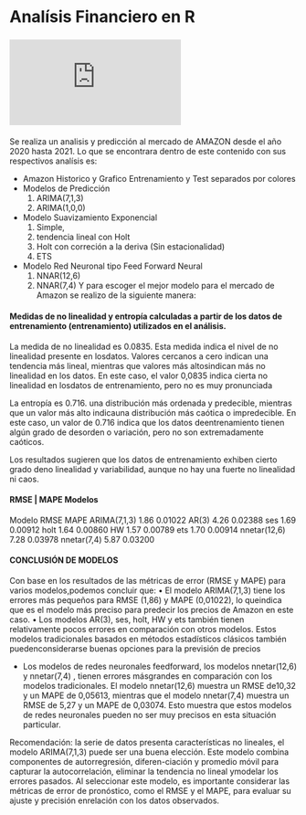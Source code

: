 # Analísis Financiero en R

### ![AMAZON](https://github.com/bastianastudillo98/Analisis-Financiero/blob/main/Amazon%20Financial%20Analysis/AMZN.pdf) 
Se realiza un analisis y predicción al mercado de AMAZON desde el año 2020 hasta 2021. Lo que se encontrara dentro de este contenido con sus respectivos analísis es:
* Amazon Historico y Grafico Entrenamiento y Test separados por colores
* Modelos de Predicción 
  1. ARIMA(7,1,3)
  2. ARIMA(1,0,0) 
* Modelo Suavizamiento Exponencial 
  1. Simple,
  2. tendencia lineal con Holt
  3. Holt con correción a la deriva (Sin estacionalidad)
  4. ETS  
* Modelo Red Neuronal tipo Feed Forward Neural
  1. NNAR(12,6)
  2. NNAR(7,4)
Y para escoger el mejor modelo para el mercado de Amazon se realizo de la siguiente manera:
####  Medidas de no linealidad y entropía calculadas a partir de los datos de entrenamiento (entrenamiento) utilizados en el análisis.
La medida de no linealidad es 0.0835. Esta medida indica el nivel de no linealidad presente en losdatos.  Valores cercanos a cero indican una tendencia más lineal, mientras que valores más altosindican más no linealidad en los datos. En este caso, el valor 0,0835 indica cierta no linealidad en losdatos de entrenamiento, pero no es muy pronunciada

La entropía es 0.716. una distribución más ordenada y predecible, mientras que un valor más alto indicauna distribución más caótica o impredecible. En este caso, un valor de 0.716 indica que los datos deentrenamiento tienen algún grado de desorden o variación, pero no son extremadamente caóticos.

Los resultados sugieren que los datos de entrenamiento exhiben cierto grado deno linealidad y variabilidad, aunque no hay una fuerte no linealidad ni caos.
#### RMSE | MAPE Modelos 
Modelo         RMSE    MAPE
ARIMA(7,1,3)   1.86    0.01022
AR(3)          4.26    0.02388
ses            1.69    0.00912
holt           1.64    0.00860
HW             1.57    0.00789
ets            1.70    0.00914
nnetar(12,6)   7.28    0.03978
nnetar(7,4)    5.87    0.03200

#### CONCLUSIÓN DE MODELOS
Con base en los resultados de las métricas de error (RMSE y MAPE) para varios modelos,podemos concluir que:
• El modelo ARIMA(7,1,3) tiene los errores más pequeños para RMSE (1,86) y MAPE (0,01022), lo queindica que es el modelo más preciso para predecir los precios de Amazon en este caso.
• Los modelos AR(3), ses, holt, HW y ets también tienen relativamente pocos errores en comparación con otros modelos. Estos modelos tradicionales basados en métodos estadísticos clásicos también puedenconsiderarse buenas opciones para la previsión de precios
* Los modelos de redes neuronales feedforward, los modelos nnetar(12,6) y nnetar(7,4) , tienen errores másgrandes en comparación con los modelos tradicionales.  El modelo nnetar(12,6) muestra un RMSE de10,32 y un MAPE de 0,05613, mientras que el modelo nnetar(7,4) muestra un RMSE de 5,27 y un MAPE de 0,03074. Esto muestra que estos modelos de redes neuronales pueden no ser muy precisos en esta situación particular.

Recomendación: la serie de datos presenta características no lineales, el modelo ARIMA(7,1,3) puede ser una buena elección. Este modelo combina componentes de autorregresión, diferen-ciación y promedio móvil para capturar la autocorrelación, eliminar la tendencia no lineal ymodelar los errores pasados. Al seleccionar este modelo, es importante considerar las métricas de error de pronóstico, como el RMSE y el MAPE, para evaluar su ajuste y precisión enrelación con los datos observados.
